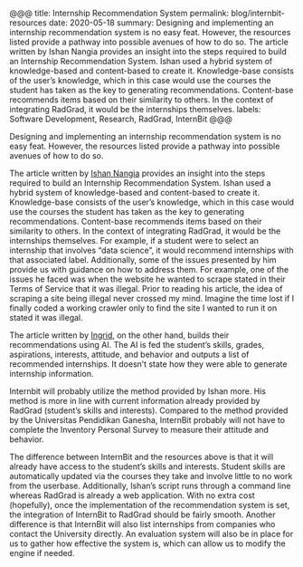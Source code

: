 @@@
title: Internship Recommendation System
permalink: blog/internbit-resources
date: 2020-05-18
summary: Designing and implementing an internship recommendation system is no easy feat. However, the resources listed provide a pathway into possible avenues of how to do so. The article written by Ishan Nangia provides an insight into the steps required to build an Internship Recommendation System. Ishan used a hybrid system of knowledge-based and content-based to create it. Knowledge-base consists of the user’s knowledge, which in this case would use the courses the student has taken as the key to generating recommendations. Content-base recommends items based on their similarity to others. In the context of integrating RadGrad, it would be the internships themselves. 
labels: Software Development, Research, RadGrad, InternBit
@@@

Designing and implementing an internship recommendation system is no easy feat. However, the resources listed provide a pathway into possible avenues of how to do so. 

The article written by [Ishan Nangia](https://medium.com/@ishannangia/building-an-internship-recommendation-system-i-introduction-8ab428131483) provides an insight into the steps required to build an Internship Recommendation System. Ishan used a hybrid system of knowledge-based and content-based to create it. Knowledge-base consists of the user’s knowledge, which in this case would use the courses the student has taken as the key to generating recommendations. Content-base recommends items based on their similarity to others. In the context of integrating RadGrad, it would be the internships themselves. For example, if a student were to select an internship that involves “data science”, it would recommend internships with that associated label. Additionally, some of the issues presented by him provide us with guidance on how to address them. For example, one of the issues he faced was when the website he wanted to scrape stated in their Terms of Service that it was illegal. Prior to reading his article, the idea of scraping a site being illegal never crossed my mind. Imagine the time lost if I finally coded a working crawler only to find the site I wanted to run it on stated it was illegal.  

The article written by [Ingrid](https://techxplore.com/news/2019-03-ai-based-internship-placements.html), on the other hand, builds their recommendations using AI. The AI is fed the student’s skills, grades, aspirations, interests, attitude, and behavior and outputs a list of recommended internships. It doesn’t state how they were able to generate internship information. 

Internbit will probably utilize the method provided by Ishan more. His method is more in line with current information already provided by RadGrad (student’s skills and interests). Compared to the method provided by the Universitas Pendidikan Ganesha, InternBit probably will not have to complete the Inventory Personal Survey to measure their attitude and behavior. 

The difference between InternBit and the resources above is that it will already have access to the student’s skills and interests. Student skills are automatically updated via the courses they take and involve little to no work from the userbase. Additionally, Ishan’s script runs through a command line whereas RadGrad is already a web application. With no extra cost (hopefully), once the implementation of the recommendation system is set, the integration of InternBit to RadGrad should be fairly smooth. Another difference is that InternBit will also list internships from companies who contact the University directly.  An evaluation system will also be in place for us to gather how effective the system is, which can allow us to modify the engine if needed.

